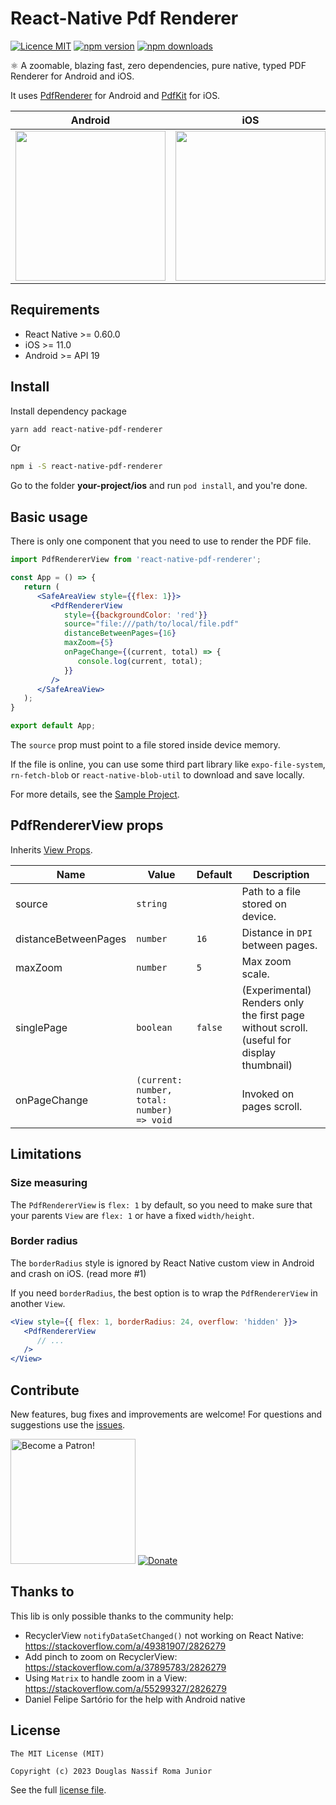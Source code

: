 # React-Native Pdf Renderer

[![Licence MIT](https://img.shields.io/badge/licence-MIT-blue.svg)](https://github.com/douglasjunior/react-native-pdf-renderer/blob/master/LICENSE)
[![npm version](https://img.shields.io/npm/v/react-native-pdf-renderer.svg)](https://www.npmjs.com/package/react-native-pdf-renderer?activeTab=versions)
[![npm downloads](https://img.shields.io/npm/dt/react-native-pdf-renderer.svg)](https://www.npmjs.com/package/react-native-pdf-renderer)

⚛ A zoomable, blazing fast, zero dependencies, pure native, typed PDF Renderer for Android and iOS.

It uses [PdfRenderer](https://developer.android.com/reference/android/graphics/pdf/PdfRenderer) for Android and [PdfKit](https://developer.apple.com/documentation/pdfkit) for iOS.

|Android|iOS|
|-|-|
|<img src="https://github.com/douglasjunior/react-native-pdf-renderer/raw/main/screenshots/android.gif" width="240"/>|<img src="https://github.com/douglasjunior/react-native-pdf-renderer/raw/main/screenshots/ios.gif" width="240"/>

## Requirements

- React Native >= 0.60.0
- iOS >= 11.0
- Android >= API 19

## Install

Install dependency package
```bash
yarn add react-native-pdf-renderer
```
Or
```bash
npm i -S react-native-pdf-renderer
```

Go to the folder **your-project/ios** and run `pod install`, and you're done. 

## Basic usage

There is only one component that you need to use to render the PDF file.

```jsx
import PdfRendererView from 'react-native-pdf-renderer';

const App = () => {
   return (
      <SafeAreaView style={{flex: 1}}>
         <PdfRendererView
            style={{backgroundColor: 'red'}}
            source="file:///path/to/local/file.pdf"
            distanceBetweenPages={16}
            maxZoom={5}
            onPageChange={(current, total) => {
               console.log(current, total);
            }}
         />
      </SafeAreaView>
   );
}

export default App;
```

The `source` prop must point to a file stored inside device memory. 

If the file is online, you can use some third part library like `expo-file-system`, `rn-fetch-blob` or `react-native-blob-util` to download and save locally.

For more details, see the [Sample Project](https://github.com/douglasjunior/react-native-pdf-renderer/blob/master/Sample/App.tsx).

## PdfRendererView props

Inherits [View Props](https://reactnative.dev/docs/view#props).

|Name|Value|Default|Description|
|-|-|-|-|
|source|`string`||Path to a file stored on device.|
|distanceBetweenPages|`number`|`16`|Distance in `DPI` between pages.|
|maxZoom|`number`|`5`|Max zoom scale.|
|singlePage|`boolean`|`false`|(Experimental) Renders only the first page without scroll. (useful for display thumbnail)|
|onPageChange|`(current: number, total: number) => void`||Invoked on pages scroll.|

## Limitations

### Size measuring

The `PdfRendererView` is `flex: 1` by default, so you need to make sure that your parents `View` are `flex: 1` or have a fixed `width/height`.

### Border radius

The `borderRadius` style is ignored by React Native custom view in Android and crash on iOS. (read more #1)

If you need `borderRadius`, the best option is to wrap the `PdfRendererView` in another `View`.

```jsx
<View style={{ flex: 1, borderRadius: 24, overflow: 'hidden' }}>
   <PdfRendererView
      // ...
   />
</View>
```

## Contribute

New features, bug fixes and improvements are welcome! For questions and suggestions use the [issues](https://github.com/douglasjunior/react-native-pdf-renderer/issues).

<a href="https://www.patreon.com/douglasjunior"><img src="http://i.imgur.com/xEO164Z.png" alt="Become a Patron!" width="200" /></a>
[![Donate](https://www.paypalobjects.com/en_US/i/btn/btn_donateCC_LG.gif)](https://paypal.me/douglasnassif)

## Thanks to

This lib is only possible thanks to the community help:

- RecyclerView `notifyDataSetChanged()` not working on React Native: https://stackoverflow.com/a/49381907/2826279
- Add pinch to zoom on RecyclerView: https://stackoverflow.com/a/37895783/2826279
- Using `Matrix` to handle zoom in a View: https://stackoverflow.com/a/55299327/2826279
- Daniel Felipe Sartório for the help with Android native

## License

```
The MIT License (MIT)

Copyright (c) 2023 Douglas Nassif Roma Junior
```

See the full [license file](https://github.com/douglasjunior/react-native-pdf-renderer/blob/master/LICENSE).
